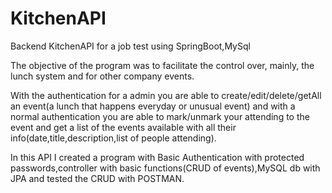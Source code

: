 # KitchenAPI
Backend KitchenAPI for a job test using SpringBoot,MySql

The objective of the program was to facilitate the control over, mainly, the lunch system and for other company events.

With the authentication for a admin you are able to create/edit/delete/getAll an event(a lunch that happens everyday or unusual event) and with a normal authentication you are able to mark/unmark your attending to the event and get a list of the events available with all their info(date,title,description,list of people attending).

In this API I created a program with Basic Authentication with protected passwords,controller with basic functions(CRUD of events),MySQL db with JPA and tested the CRUD with POSTMAN.
